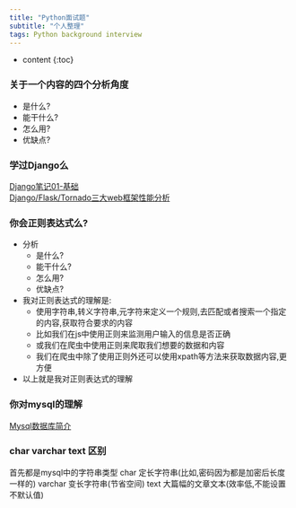 ```yaml
---
title: "Python面试题"
subtitle: "个人整理"
tags: Python background interview
---
```






* content
{:toc}




### 关于一个内容的四个分析角度
- 是什么?
- 能干什么?
- 怎么用?
- 优缺点?

### 学过Django么
[Django笔记01-基础](https://victorfengming.gitee.io/victorfengming_old/2019/11/23/django-note1/)  
[Django/Flask/Tornado三大web框架性能分析](https://victorfengming.gitee.io/victorfengming_old/2019/10/04/django-flask-tornado/)

### 你会正则表达式么?
- 分析
    - 是什么?
    - 能干什么?
    - 怎么用?
    - 优缺点?
- 我对正则表达式的理解是:
    - 使用字符串,转义字符串,元字符来定义一个规则,去匹配或者搜索一个指定的内容,获取符合要求的内容
    - 比如我们在js中使用正则来监测用户输入的信息是否正确
    - 或我们在爬虫中使用正则来爬取我们想要的数据和内容
    - 我们在爬虫中除了使用正则外还可以使用xpath等方法来获取数据内容,更方便
- 以上就是我对正则表达式的理解
    
### 你对mysql的理解    
[Mysql数据库简介](https://victorfengming.gitee.io/victorfengming_old/2019/09/27/mysql-introduce/)

### char varchar text 区别
首先都是mysql中的字符串类型
char 定长字符串(比如,密码因为都是加密后长度一样的)
varchar 变长字符串(节省空间)
text 大篇幅的文章文本(效率低,不能设置不默认值)